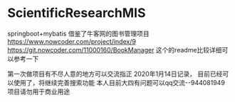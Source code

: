 # ScientificResearchMIS
springboot+mybatis
借鉴了牛客网的图书管理项目
https://www.nowcoder.com/project/index/9
https://git.nowcoder.com/11000160/BookManager
这个的readme比较详细可以参考一下

第一次做项目有不尽人意的地方可以交流指正
2020年1月14日记录，
目前已经可以使用了，将继续完善搜索功能
本人目前大四有问题可以qq交流--944081949
项目请勿用于商业用途
